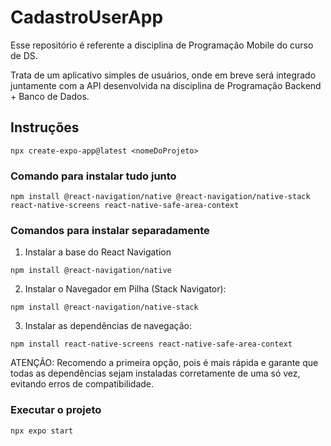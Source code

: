 # CadastroUserApp

Esse repositório é referente a disciplina de Programação Mobile do curso de DS.

Trata de um aplicativo simples de usuários, onde em breve será integrado juntamente com a API desenvolvida na disciplina de Programação Backend + Banco de Dados.

## Instruções

```
npx create-expo-app@latest <nomeDoProjeto>
```

### Comando para instalar tudo junto
```
npm install @react-navigation/native @react-navigation/native-stack react-native-screens react-native-safe-area-context
```

### Comandos para instalar separadamente

1. Instalar a base do React Navigation
```
npm install @react-navigation/native
```
2. Instalar o Navegador em Pilha (Stack Navigator):
```
npm install @react-navigation/native-stack
```
3. Instalar as dependências de navegação:
```
npm install react-native-screens react-native-safe-area-context
```

ATENÇÃO: Recomendo a primeira opção, pois é mais rápida e garante que todas as dependências sejam instaladas corretamente de uma só vez, evitando erros de compatibilidade.

### Executar o projeto
```
npx expo start
```
